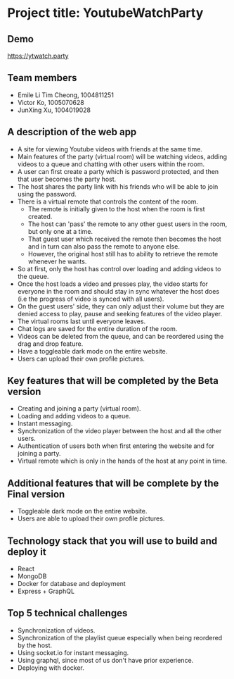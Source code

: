 # Project title: YoutubeWatchParty
## Demo
https://ytwatch.party

## Team members

- Emile Li Tim Cheong, 1004811251
- Victor Ko, 1005070628 
- JunXing Xu, 1004019028

## A description of the web app

- A site for viewing Youtube videos with friends at the same time.
- Main features of the party (virtual room) will be watching videos, adding videos to a queue and chatting with other users within the room.
- A user can first create a party which is password protected, and then that user becomes the party host.
- The host shares the party link with his friends who will be able to join using the password.
- There is a virtual remote that controls the content of the room.
	- The remote is initially given to the host when the room is first created.
	- The host can 'pass' the remote to any other guest users in the room, but only one at a time.
	- That guest user which received the remote then becomes the host and in turn can also pass the remote to anyone else.
	- However, the original host still has to ability to retrieve the remote whenever he wants.
- So at first, only the host has control over loading and adding videos to the queue.
- Once the host loads a video and presses play, the video starts for everyone in the room and should stay in sync whatever the host does (i.e the progress of video is synced with all users).
- On the guest users' side, they can only adjust their volume but they are denied access to play, pause and seeking features of the video player.
- The virtual rooms last until everyone leaves.
- Chat logs are saved for the entire duration of the room.
- Videos can be deleted from the queue, and can be reordered using the drag and drop feature.
- Have a toggleable dark mode on the entire website.
- Users can upload their own profile pictures.

## Key features that will be completed by the Beta version

- Creating and joining a party (virtual room).
- Loading and adding videos to a queue.
- Instant messaging.
- Synchronization of the video player between the host and all the other users.
- Authentication of users both when first entering the website and for joining a party.
- Virtual remote which is only in the hands of the host at any point in time.

## Additional features that will be complete by the Final version

- Toggleable dark mode on the entire website.
- Users are able to upload their own profile pictures.

## Technology stack that you will use to build and deploy it

- React
- MongoDB
- Docker for database and deployment
- Express + GraphQL

## Top 5 technical challenges

- Synchronization of videos.
- Synchronization of the playlist queue especially when being reordered by the host.
- Using socket.io for instant messaging.
- Using graphql, since most of us don't have prior experience.
- Deploying with docker.
